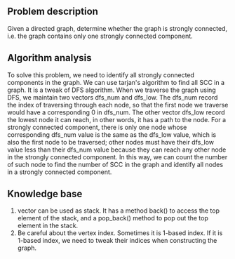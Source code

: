 ## Problem description

Given a directed graph, determine whether the graph is strongly connected, i.e. the graph contains only one strongly connected component.

## Algorithm analysis

To solve this problem, we need to identify all strongly connected components in the graph.
We can use tarjan's algorithm to find all SCC in a graph. It is a tweak of DFS algorithm.
When we traverse the graph using DFS, we maintain two vectors dfs_num and dfs_low. The dfs_num record the index of traversing through each node, so that the first node we traverse would have a corresponding 0 in dfs_num. The other vector dfs_low record the lowest node it can reach, in other words, it has a path to the node.
For a strongly connected component, there is only one node whose corresponding dfs_num value is the same as the dfs_low value, which is also the first node to be traversed; other nodes must have their dfs_low value less than their dfs_num value because they can reach any other node in the strongly connected component.
In this way, we can count the number of such node to find the number of SCC in the graph and identify all nodes in a strongly connected component.

## Knowledge base

1. vector can be used as stack.
   It has a method back() to access the top element of the stack, and a pop_back() method to pop out the top element in the stack.
2. Be careful about the vertex index. Sometimes it is 1-based index.
   If it is 1-based index, we need to tweak their indices when constructing the graph.